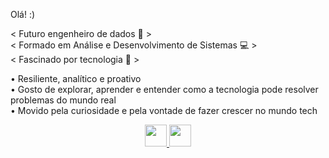 Olá! :)

< Futuro engenheiro de dados 🧩 > <br>
< Formado em Análise e Desenvolvimento de Sistemas 💻 > <br>
< Fascinado por tecnologia 🚀 > <br>

• Resiliente, analítico e proativo <br>
• Gosto de explorar, aprender e entender como a tecnologia pode resolver problemas do mundo real <br>
• Movido pela curiosidade e pela vontade de fazer crescer no mundo tech

<div align="center"> <a href="https://www.linkedin.com/in/rodrigo-sousa-a086341b2/" target="_blank"> <img height="35em" src="https://img.shields.io/badge/LinkedIn-0077B5?style=for-the-badge&logo=linkedin&logoColor=white"> </a> <a href="https://sites.google.com/view/rodsousa" target="_blank"> <img height="35em" src="https://img.shields.io/badge/Portfólio-0A66C2?style=for-the-badge&logo=google-sites&logoColor=white"> </a> </div>
